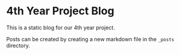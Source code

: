 # 4th Year Project Blog

This is a static blog for our 4th year project.

Posts can be created by creating a new markdown file in the `_posts` directory.
